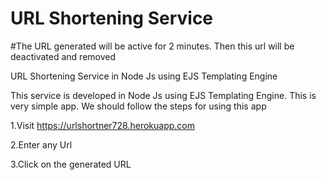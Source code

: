 # URL Shortening Service
#The URL generated will be active for 2 minutes. Then this url will be deactivated and removed

URL Shortening Service in Node Js using EJS Templating Engine

This service is developed in Node Js using EJS Templating Engine. This is very simple app. 
We should follow the steps for using this app

1.Visit https://urlshortner728.herokuapp.com

2.Enter any Url

3.Click on the generated URL



